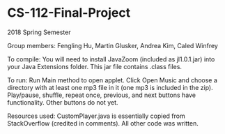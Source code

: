 # CS-112-Final-Project
2018 Spring Semester 

Group members: Fengling Hu, Martin Glusker, Andrea Kim, Caled Winfrey

To compile: You will need to install JavaZoom (included as jl1.0.1.jar) into your Java Extensions folder. This jar file contains .class files.

To run: Run Main method to open applet. Click Open Music and choose a directory with at least one mp3 file in it (one mp3 is included in the zip). Play/pause, shuffle, repeat once, previous, and next buttons have functionality. Other buttons do not yet.

Resources used: CustomPlayer.java is essentially copied from StackOverflow (credited in comments). All other code was written.